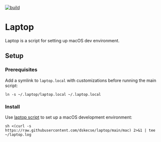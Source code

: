 [![build](https://github.com/dskecse/laptop/actions/workflows/main.yml/badge.svg)](https://github.com/dskecse/laptop/actions/workflows/main.yml)

# Laptop

Laptop is a script for setting up macOS dev environment.

## Setup

### Prerequisites

Add a symlink to `laptop.local` with customizations before running the main script:

    ln -s ~/.laptop/laptop.local ~/.laptop.local

### Install

Use [laptop script](https://github.com/dskecse/laptop) to set up
a macOS development environment:

    sh <(curl -s https://raw.githubusercontent.com/dskecse/laptop/main/mac) 2>&1 | tee ~/laptop.log
